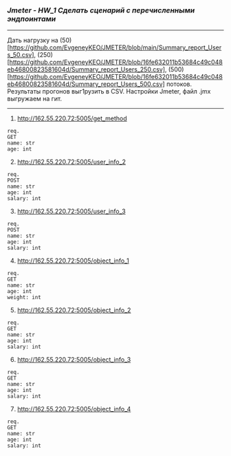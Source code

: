 ### *Jmeter - HW_1 Сделать сценарий с перечисленными эндпоинтами*
_________________________
Дать нагрузку на (50)[https://github.com/EvgeneyKEO/JMETER/blob/main/Summary_report_Users_50.csv], (250)[https://github.com/EvgeneyKEO/JMETER/blob/16fe632011b53684c49c048eb46800823581604d/Summary_report_Users_250.csv], (500)[https://github.com/EvgeneyKEO/JMETER/blob/16fe632011b53684c49c048eb46800823581604d/Summary_report_Users_500.csv] потоков.
Результаты прогонов выг1рузить в CSV.
Настройки Jmeter, файл .jmx выгружаем на гит.
_________________________

1) http://162.55.220.72:5005/get_method
```
req.
GET
name: str
age: int
```

2) http://162.55.220.72:5005/user_info_2
```
req.
POST
name: str
age: int
salary: int
```

3) http://162.55.220.72:5005/user_info_3
```
req.
POST
name: str
age: int
salary: int
```

4) http://162.55.220.72:5005/object_info_1
```
req.
GET
name: str
age: int
weight: int
```

5) http://162.55.220.72:5005/object_info_2
```
req.
GET
name: str
age: int
salary: int
```

6) http://162.55.220.72:5005/object_info_3
```
req.
GET
name: str
age: int
salary: int
```

7) http://162.55.220.72:5005/object_info_4
```
req.
GET
name: str
age: int
salary: int
```
